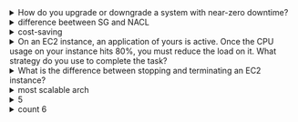  

<details>
<summary>How do you upgrade or downgrade a system with near-zero downtime? </summary>
</details>

<details>
<summary>difference beetween SG and NACL </summary>

  - SG: This acts as a firewall for the EC2 instances, controlling inbound and outbound traffic at the instance level.
    <br> can filter only allow rules (per port/source address or other SG)
    
  - NACL: It acts as a firewall for the subnets, controlling inbound and outbound traffic at the subnet level
    <br> Each subnet in a VPC can have its own NACL, and each NACL can have multiple rules that allow or deny traffic based on IP addresses, protocols, and ports.
    <br> VPC can also have a default NACL that applies to all subnets in the VPC.
    <br> can filer in/out traffic based on protocol, port, source ip, allow/deny option
</details>

<details>
<summary> cost-saving </summary>
  
  - Cost Explorer : will help you to view and analyze your usage costs for the last 13 months. You can also get a cost forecast for the upcoming three months.
  - AWS Budgets : This allows you to plan a budget for the services. Also, it will enable you to check if the current plan meets your budget and the details of how you use the services.
  - Cost Allocation Tags: This helps in identifying the resource that has cost more in a particular month. It lets you organize your resources and cost allocation tags to keep track of your AWS costs.

  - S3 - glasier/Infrequent Access
</details>

<details>
<summary> On an EC2 instance, an application of yours is active. Once the CPU usage on your instance hits 80%, you must reduce the load on it. What strategy do you use to complete the task?</summary>
</details>

<details>
<summary> What is the difference between stopping and terminating an EC2 instance? </summary>
  hibernate?
</details>

<details>
<summary> most scalable arch</summary>

S3 -  S3 cross-region replication
  
</details>


<details>
<summary> 5 </summary>
</details>


<details>
<summary> count 6</summary>
</details>
